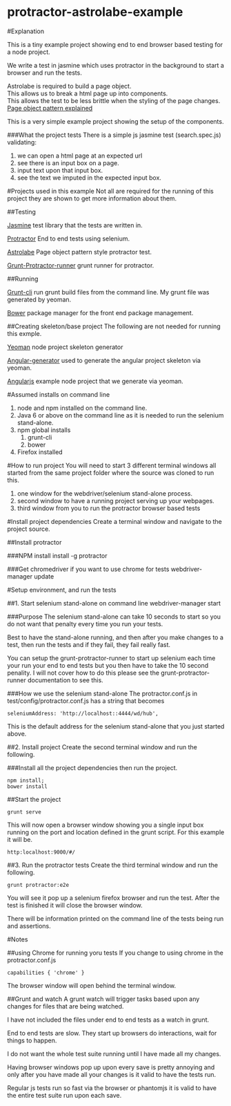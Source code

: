 protractor-astrolabe-example
============================
#Explanation 

This is a tiny example project showing end to end browser based testing for a node project. 

We write a test in jasmine which uses protractor in the background to start a browser and run the tests.

Astrolabe is required to build a page object.  
This allows us to break a html page up into components.  
This allows the test to be less brittle when the styling of the page changes.  
[Page object pattern explained](https://code.google.com/p/selenium/wiki/PageObjects)

This is a very simple example project showing the setup of the components.

###What the project tests
There is a simple js jasmine test (search.spec.js) validating:

1. we can open a html page at an expected url
1. see there is an input box on a page.
1. input text upon that input box.  
1. see the text we imputed in the expected input box.


#Projects used in this example
Not all are required for the running of this project they are shown to get more information about them.

##Testing

[Jasmine](http://jasmine.github.io/) test library that the tests are written in.

[Protractor](https://github.com/juliemr/protractor) End to end tests using selenium.

[Astrolabe](https://github.com/stuplum/astrolabe) Page object pattern style protractor test.

[Grunt-Protractor-runner](https://github.com/teerapap/grunt-protractor-runner) grunt runner for protractor.

##Running

[Grunt-cli](https://github.com/gruntjs/grunt-cli) run grunt build files from the command line.  My grunt file was generated by yeoman.

[Bower](https://github.com/bower/bower) package manager for the front end package management.

##Creating skeleton/base project
The following are not needed for running this exmple.

[Yeoman](http://yeoman.io) node project skeleton generator

[Angular-generator](https://github.com/yeoman/generator-angular) used to generate the angular project skeleton via yeoman.

[Angularjs](http://angularjs.org) example node project that we generate via yeoman.


#Assumed installs on command line
1. node and npm installed on the command line.
1. Java 6 or above on the command line as it is needed to run the selenium stand-alone.
1. npm global installs
	1. grunt-cli
	1. bower 
1. Firefox installed

#How to run project
You will need to start 3 different terminal windows all started from the same project folder where the source was cloned to run this.

1. one window for the webdriver/selenium stand-alone process.
1. second window to have a running project serving up your webpages.
1. third window from you to run the protractor browser based tests

#Install project dependencies
Create a terminal window and navigate to the project source.

##Install protractor

###NPM install
	install -g protractor

###Get chromedriver if you want to use chrome for tests
	webdriver-manager update



#Setup environment, and run the tests

##1. Start selenium stand-alone on command line
	webdriver-manager start

###Purpose
The selenium stand-alone can take 10 seconds to start so you do not want that penalty every time you run your tests.  

Best to have the stand-alone running, and then after you make changes to a test, then run the tests and if they fail, they fail really fast.

You can setup the grunt-protractor-runner to start up selenium each time your run your end to end tests but you then have to take the 10 second penality.  I will not cover how to do this please see the grunt-protractor-runner documentation to see this.



###How we use the selenium stand-alone
The protractor.conf.js in test/config/protractor.conf.js has a string that becomes

	seleniumAddress: 'http://localhost::4444/wd/hub',

This is the default address for the selenium stand-alone that you just started above.

 
##2. Install project 
Create the second terminal window and run the following.

###Install all the project dependencies then run the project.

	npm install;
	bower install


##Start the project

	grunt serve

This will now open a browser window showing you a single input box running on the port and location defined in the grunt script.  For this example it will be.

	http:localhost:9000/#/


##3. Run the protractor tests
Create the third terminal window and run the following.

	grunt protractor:e2e

You will see it pop up a selenium firefox browser and run the test.  After the test is finished it will close the browser window.

There will be information printed on the command line of the tests being run and assertions.


#Notes 

##using Chrome for running yoru tests
If you change to using chrome in the protractor.conf.js

	capabilities { 'chrome' }

The browser window will open behind the terminal window.  

##Grunt and watch
A grunt watch will trigger tasks based upon any changes for files that are being watched.  

I have not included the files under end to end tests as a watch in grunt.  

End to end tests are slow.  They start up browsers do interactions, wait for things to happen.  

I do not want the whole test suite running until I have made all my changes.  

Having browser windows pop up upon every save is pretty annoying and only after you have made all your changes is it valid to have the tests run.  

Regular js tests run so fast via the browser or phantomjs it is valid to have the entire test suite run upon each save.


